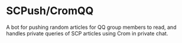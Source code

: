 # SCPush/CromQQ
A bot for pushing random articles for QQ group members to read, and handles private queries of SCP articles using Crom in private chat.
